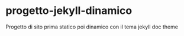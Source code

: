 # progetto-jekyll-dinamico
Progetto di sito prima statico poi dinamico con il tema jekyll doc theme
